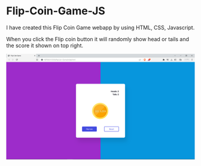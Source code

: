 # Flip-Coin-Game-JS

I have created this Flip Coin Game webapp by using HTML, CSS, Javascript.

When you click the Flip coin button it will randomly show head or tails and the score it shown on top right.

![Screenshot](demo.png)
